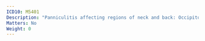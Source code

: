 ```yaml
---
ICD10: M5401
Description: "Panniculitis affecting regions of neck and back: Occipito-atlanto-axial region"
Matters: No
Weight: 0
---
```

